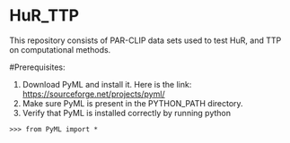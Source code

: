# HuR_TTP 

This repository consists of PAR-CLIP data sets used to test HuR, and TTP on computational methods. 

#Prerequisites:

1. Download PyML and install it. Here is the link:
https://sourceforge.net/projects/pyml/
2. Make sure PyML is present in the PYTHON_PATH directory.
3. Verify that PyML is installed correctly by running python

```>>> from PyML import *```
